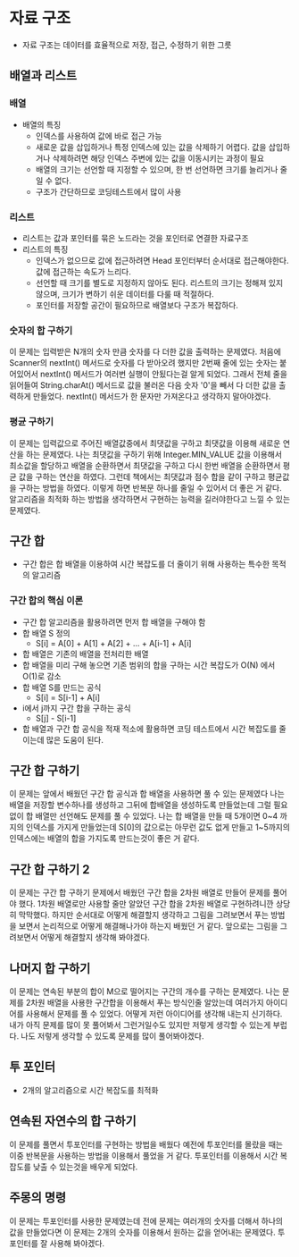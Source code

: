 # 자료 구조
- 자료 구조는 데이터를 효율적으로 저장, 접근, 수정하기 위한 그릇

## 배열과 리스트
### 배열
- 배열의 특징
  - 인덱스를 사용하여 값에 바로 접근 가능
  - 새로운 값을 삽입하거나 특정 인덱스에 있는 값을 삭제하기 어렵다. 값을 삽입하거나 삭제하려면 해당 인덱스 주변에 있는 값을 이동시키는 과정이 필요
  - 배열의 크기는 선언할 때 지정할 수 있으며, 한 번 선언하면 크기를 늘리거나 줄일 수 없다.
  - 구조가 간단하므로 코딩테스트에서 많이 사용

### 리스트
- 리스트는 값과 포인터를 묶은 노드라는 것을 포인터로 연결한 자료구조
- 리스트의 특징
  - 인덱스가 없으므로 값에 접근하려면 Head 포인터부터 순서대로 접근해야한다. 값에 접근하는 속도가 느리다.
  - 선언할 때 크기를 별도로 지정하지 않아도 된다. 리스트의 크기는 정해져 있지 않으며, 크기가 변하기 쉬운 데이터를 다룰 때 적절하다.
  - 포인터를 저장할 공간이 필요하므로 배열보다 구조가 복잡하다.

### 숫자의 합 구하기
이 문제는 입력받은 N개의 숫자 만큼 숫자를 다 더한 값을 출력하는 문제였다. 처음에 Scanner의 nextInt() 메서드로 숫자를 다 받아오려 했지만 2번째 줄에 있는 숫자는 붙어있어서 nextInt() 메서드가 여러번 실행이 안됬다는걸 알게 되었다. 그래서 전체 줄을 읽어들여 String.charAt() 메서드로 값을 불러온 다음 숫자 '0'을 빼서 다 더한 값을 출력하게 만들었다. nextInt() 메서드가 한 문자만 가져온다고 생각하지 말아야겠다.

### 평균 구하기
이 문제는 입력값으로 주어진 배열값중에서 최댓값을 구하고 최댓값을 이용해 새로운 연산을 하는 문제였다. 나는 최댓값을 구하기 위해 Integer.MIN_VALUE 값을 이용해서 최소값을 할당하고 배열을 순환하면서 최댓값을 구하고 다시 한번 배열을 순환하면서 평균 값을 구하는 연산을 하였다. 그런데 책에서는 최댓값과 점수 합을 같이 구하고  평균값을 구하는 방법을 하였다. 이렇게 하면 반복문 하나를 줄일 수 있어서 더 좋은 거 같다. 알고리즘을 최적화 하는 방법을 생각하면서 구현하는 능력을 길러야한다고 느낄 수 있는 문제였다.

## 구간 합
- 구간 합은 합 배열을 이용하여 시간 복잡도를 더 줄이기 위해 사용하는 특수한 목적의 알고리즘

### 구간 합의 핵심 이론
- 구간 합 알고리즘을 활용하려면 먼저 합 배열을 구해야 함
- 합 배열 S 정의
  - S[i] = A[0] + A[1] + A[2] + ... + A[i-1] + A[i]
- 합 배열은 기존의 배열을 전처리한 배열
- 합 배열을 미리 구해 놓으면 기존 범위의 합을 구하는 시간 복잡도가 O(N) 에서 O(1)로 감소
- 합 배열 S를 만드는 공식
  - S[i] = S[i-1] + A[i]
- i에서 j까지 구간 합을 구하는 공식
  - S[j] - S[i-1]
- 합 배열과 구간 합 공식을 적재 적소에 활용하면 코딩 테스트에서 시간 복잡도를 줄이는데 많은 도움이 된다.

## 구간 합 구하기
이 문제는 앞에서 배웠던 구간 합 공식과 합 배열을 사용하면 풀 수 있는 문제였다 나는 배열을 저장할 변수하나를 생성하고 그뒤에 합배열을 생성하도록 만들었는데 그럴 필요 없이 합 배열만 선언해도 문제를 풀 수 있었다. 나는 합 배열을 만들 때 5개이면 0~4 까지의 인덱스를 가지게 만들었는데 S[0]의 값으로는 아무런 값도 없게 만들고 1~5까지의 인덱스에는 배열의 합을 가지도록 만드는것이 좋은 거 같다.

## 구간 합 구하기 2
이 문제는 구간 합 구하기 문제에서 배웠던 구간 합을 2차원 배열로 만들어 문제를 풀어야 했다. 1차원 배열로만 사용할 줄만 알았던 구간 합을 2차원 배열로 구현하려니깐 상당히 막막했다. 하지만 순서대로 어떻게 해결할지 생각하고 그림을 그려보면서 푸는 방법을 보면서 논리적으로 어떻게 해결해나가야 하는지 배웠던 거 같다. 앞으로는 그림을 그려보면서 어떻게 해결할지 생각해 봐야겠다.

## 나머지 합 구하기
이 문제는 연속된 부분의 합이 M으로 떨어지는 구간의 개수를 구하는 문제였다. 나는 문제를 2차원 배열을 사용한 구간합을 이용해서 푸는 방식인줄 알았는데 여러가지 아이디어를 사용해서 문제를 풀 수 있었다. 어떻게 저런 아이디어를 생각해 내는지 신기하다. 내가 아직 문제를 많이 못 풀어봐서 그런거일수도 있지만 저렇게 생각할 수 있는게 부럽다. 나도 저렇게 생각할 수 있도록 문제를 많이 풀어봐야겠다.

## 투 포인터
- 2개의 알고리즘으로 시간 복잡도를 최적화

## 연속된 자연수의 합 구하기
이 문제를 풀면서 투포인터를 구현하는 방법을 배웠다 예전에 투포인터를 몰랐을 때는 이중 반복문을 사용하는 방법을 이용해서 풀었을 거 같다. 투포인터를 이용해서 시간 복잡도를 낮출 수 있는것을 배우게 되었다.

## 주몽의 명령
이 문제는 투포인터를 사용한 문제였는데 전에 문제는 여러개의 숫자를 더해서 하나의 값을 만들었다면 이 문제는 2개의 숫자를 이용해서 원하는 값을 얻어내는 문제였다. 투포인터를 잘 사용해 봐야겠다.